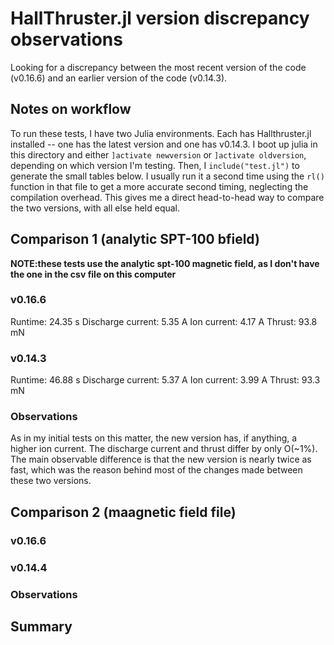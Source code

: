 # HallThruster.jl version discrepancy observations
Looking for a discrepancy between the most recent version of the code (v0.16.6) and an earlier version of the code (v0.14.3).

## Notes on workflow
To run these tests, I have two Julia environments. Each has Hallthruster.jl installed -- one has the latest version and one has v0.14.3. I boot up julia in this directory and either `]activate newversion` or `]activate oldversion`, depending on which version I'm testing. Then, I `include("test.jl")` to generate the small tables below. I usually run it a second time using the `rl()` function in that file to get a more accurate second timing, neglecting the compilation overhead. This gives me a direct head-to-head way to compare the two versions, with all else held equal.

## Comparison 1 (analytic SPT-100 bfield)

**NOTE:these tests use the analytic spt-100 magnetic field, as I don't have the one in the csv file on this computer**

### v0.16.6
Runtime:           24.35 s
Discharge current: 5.35 A
Ion current:       4.17 A
Thrust:            93.8 mN

### v0.14.3
Runtime:           46.88 s
Discharge current: 5.37 A
Ion current:       3.99 A
Thrust:            93.3 mN

### Observations 
As in my initial tests on this matter, the new version has, if anything, a higher ion current. The discharge current and thrust differ by only O(~1%). The main observable difference is that the new version is nearly twice as fast, which was the reason behind most of the changes made between these two versions.

## Comparison 2 (maagnetic field file)

### v0.16.6

### v0.14.4

### Observations

## Summary
